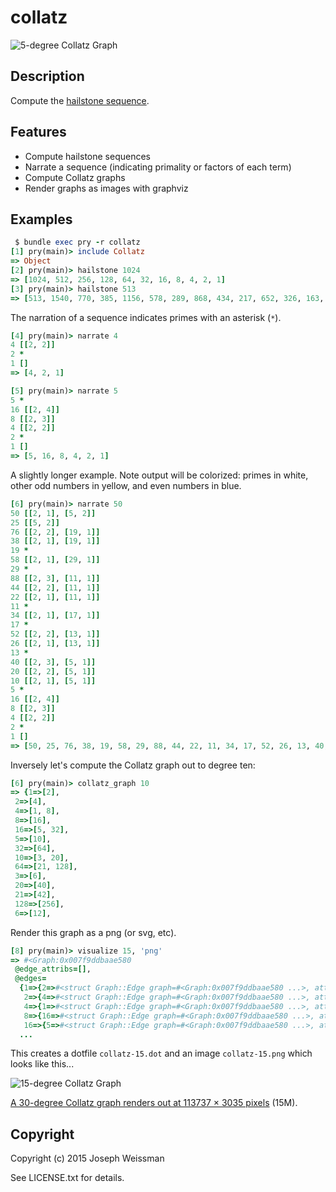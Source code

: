 # collatz

   ![5-degree Collatz Graph](https://raw.github.com/jweissman/collatz/master/img/collatz-5.png)

## Description

Compute the [hailstone sequence](https://en.wikipedia.org/wiki/Collatz_conjecture).

## Features
 
  - Compute hailstone sequences
  - Narrate a sequence (indicating primality or factors of each term)
  - Compute Collatz graphs
  - Render graphs as images with graphviz

## Examples

   ```ruby
   $ bundle exec pry -r collatz  
   [1] pry(main)> include Collatz
   => Object
   [2] pry(main)> hailstone 1024
   => [1024, 512, 256, 128, 64, 32, 16, 8, 4, 2, 1]
   [3] pry(main)> hailstone 513
   => [513, 1540, 770, 385, 1156, 578, 289, 868, 434, 217, 652, 326, 163, 490, 245, 736, 368, 184, 92, 46, 23, 70, 35, 106, 53, 160, 80, 40, 20, 10, 5, 16, 8, 4, 2, 1]
  ```

   The narration of a sequence indicates primes with an asterisk (`*`).

   ```ruby
   [4] pry(main)> narrate 4
   4 [[2, 2]]
   2 *
   1 []
   => [4, 2, 1]

   [5] pry(main)> narrate 5
   5 *
   16 [[2, 4]]
   8 [[2, 3]]
   4 [[2, 2]]
   2 *
   1 []
   => [5, 16, 8, 4, 2, 1]
   ```

   A slightly longer example. Note output will be colorized: primes in white, other odd numbers in yellow, and even numbers in blue. 

   ```ruby
   [6] pry(main)> narrate 50
   50 [[2, 1], [5, 2]]
   25 [[5, 2]]
   76 [[2, 2], [19, 1]]
   38 [[2, 1], [19, 1]]
   19 *
   58 [[2, 1], [29, 1]]
   29 *
   88 [[2, 3], [11, 1]]
   44 [[2, 2], [11, 1]]
   22 [[2, 1], [11, 1]]
   11 *
   34 [[2, 1], [17, 1]]
   17 *
   52 [[2, 2], [13, 1]]
   26 [[2, 1], [13, 1]]
   13 *
   40 [[2, 3], [5, 1]]
   20 [[2, 2], [5, 1]]
   10 [[2, 1], [5, 1]]
   5 *
   16 [[2, 4]]
   8 [[2, 3]]
   4 [[2, 2]]
   2 *
   1 []
   => [50, 25, 76, 38, 19, 58, 29, 88, 44, 22, 11, 34, 17, 52, 26, 13, 40, 20, 10, 5, 16, 8, 4, 2, 1]
   ```

   Inversely let's compute the Collatz graph out to degree ten:

   ```ruby
   [6] pry(main)> collatz_graph 10
   => {1=>[2],
    2=>[4],
    4=>[1, 8],
    8=>[16],
    16=>[5, 32],
    5=>[10],
    32=>[64],
    10=>[3, 20],
    64=>[21, 128],
    3=>[6],
    20=>[40],
    21=>[42],
    128=>[256],
    6=>[12],
   ```

   Render this graph as a png (or svg, etc).
   
   ```ruby
   [8] pry(main)> visualize 15, 'png'
   => #<Graph:0x007f9ddbaae580
    @edge_attribs=[],
    @edges=
     {1=>{2=>#<struct Graph::Edge graph=#<Graph:0x007f9ddbaae580 ...>, attributes=[]>},
      2=>{4=>#<struct Graph::Edge graph=#<Graph:0x007f9ddbaae580 ...>, attributes=[]>},
      4=>{1=>#<struct Graph::Edge graph=#<Graph:0x007f9ddbaae580 ...>, attributes=[]>, 8=>#<struct Graph::Edge graph=#<Graph:0x007f9ddbaae580 ...>, attributes=[]>},
      8=>{16=>#<struct Graph::Edge graph=#<Graph:0x007f9ddbaae580 ...>, attributes=[]>},
      16=>{5=>#<struct Graph::Edge graph=#<Graph:0x007f9ddbaae580 ...>, attributes=[]>, 32=>#<struct Graph::Edge graph=#<Graph:0x007f9ddbaae580 ...>, attributes=[]>},
     ...
   ```

   This creates a dotfile `collatz-15.dot` and an image `collatz-15.png` which looks like this...

   ![15-degree Collatz Graph](https://raw.github.com/jweissman/collatz/master/img/collatz-15.png)

   [A 30-degree Collatz graph renders out at 113737 × 3035 pixels](https://raw.github.com/jweissman/collatz/raw/master/img/collatz-30.png) (15M).

## Copyright

Copyright (c) 2015 Joseph Weissman

See LICENSE.txt for details.
